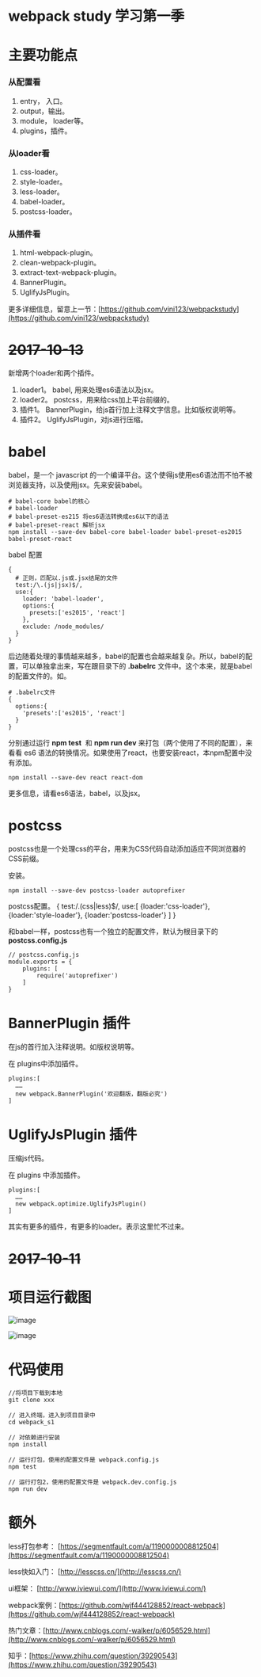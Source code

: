 # webpack study 学习第一季

# 主要功能点

### 从配置看

1. entry， 入口。
2. output，输出。
3. module， loader等。
4. plugins，插件。

### 从loader看

1. css-loader。
2. style-loader。
3. less-loader。
4. babel-loader。
5. postcss-loader。

### 从插件看

1. html-webpack-plugin。
2. clean-webpack-plugin。
3. extract-text-webpack-plugin。
4. BannerPlugin。
5. UglifyJsPlugin。

更多详细信息，留意上一节：[https://github.com/vini123/webpackstudy](https://github.com/vini123/webpackstudy)

# ~~2017-10-13~~

新增两个loader和两个插件。

1. loader1。 babel, 用来处理es6语法以及jsx。
2. loader2。 postcss，用来给css加上平台前缀的。
3. 插件1。 BannerPlugin，给js首行加上注释文字信息。比如版权说明等。
4. 插件2。 UglifyJsPlugin，对js进行压缩。

# babel

babel，是一个 javascript 的一个编译平台。这个使得js使用es6语法而不怕不被浏览器支持，以及使用jsx。先来安装babel。

```
# babel-core babel的核心
# babel-loader 
# babel-preset-es215 将es6语法转换成es6以下的语法
# babel-preset-react 解析jsx
npm install --save-dev babel-core babel-loader babel-preset-es2015 babel-preset-react
```
babel 配置

```
{
  # 正则，匹配以.js或.jsx结尾的文件
  test:/\.(js|jsx)$/,
  use:{
    loader: 'babel-loader',
    options:{
      presets:['es2015', 'react']
    },
    exclude: /node_modules/
  }
}
```
后边随着处理的事情越来越多，babel的配置也会越来越复杂。所以，babel的配置，可以单独拿出来，写在跟目录下的 **.babelrc** 文件中。这个本来，就是babel的配置文件的。如。
```
# .babelrc文件
{
  options:{
    'presets':['es2015', 'react']
  }
}
```

分别通过运行 **npm test**  和 **npm run dev** 来打包（两个使用了不同的配置），来看看 es6 语法的转换情况。如果使用了react，也要安装react，本npm配置中没有添加。

```
npm install --save-dev react react-dom
```
更多信息，请看es6语法，babel，以及jsx。

# postcss

postcss也是一个处理css的平台，用来为CSS代码自动添加适应不同浏览器的CSS前缀。

安装。

```
npm install --save-dev postcss-loader autoprefixer
```

postcss配置。
{
 test:/\.(css|less)$/,
 use:[
   {loader:'css-loader'}, 
   {loader:'style-loader'}, 
   {loader:'postcss-loader'}
   ]
}

和babel一样，postcss也有一个独立的配置文件，默认为根目录下的 **postcss.config.js**

```
// postcss.config.js
module.exports = {
    plugins: [
        require('autoprefixer')
    ]
}
```

# BannerPlugin 插件

在js的首行加入注释说明。如版权说明等。

在 plugins中添加插件。
```
plugins:[
  ……
  new webpack.BannerPlugin('欢迎翻版，翻版必究')
]
```

# UglifyJsPlugin 插件

压缩js代码。

在 plugins 中添加插件。

```
plugins:[
  ……
  new webpack.optimize.UglifyJsPlugin()
]
```
其实有更多的插件，有更多的loader。表示这里忙不过来。

# ~~2017-10-11~~

# 项目运行截图

![image](https://blog.vini123.com/wp-content/uploads/2017/10/20171011173345.png?r=5)

![image](https://blog.vini123.com/wp-content/uploads/2017/10/20171011173450.png?r=5)

# 代码使用

```
//将项目下载到本地
git clone xxx

// 进入终端，进入到项目目录中
cd webpack_s1

// 对依赖进行安装
npm install

// 运行打包，使用的配置文件是 webpack.config.js
npm test

// 运行打包2，使用的配置文件是 webpack.dev.config.js
npm run dev 
```

# 额外

less打包参考： [https://segmentfault.com/a/1190000008812504](https://segmentfault.com/a/1190000008812504)

less快如入门： [http://lesscss.cn/](http://lesscss.cn/)

ui框架： [http://www.iviewui.com/](http://www.iviewui.com/)

webpack案例：[https://github.com/wjf444128852/react-webpack](https://github.com/wjf444128852/react-webpack)

热门文章：[http://www.cnblogs.com/-walker/p/6056529.html](http://www.cnblogs.com/-walker/p/6056529.html)

知乎：[https://www.zhihu.com/question/39290543](https://www.zhihu.com/question/39290543)

